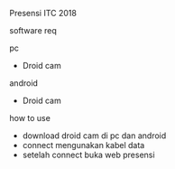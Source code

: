 Presensi ITC 2018

software req

pc
- Droid cam

android
- Droid cam


how to use
- download droid cam di pc dan android
- connect mengunakan kabel data
- setelah connect buka web presensi
